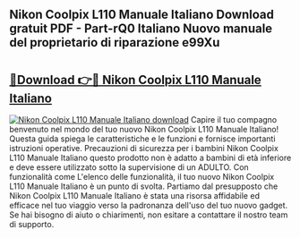 ## Nikon Coolpix L110 Manuale Italiano Download gratuit PDF - Part-rQ0 Italiano Nuovo manuale del proprietario di riparazione e99Xu

# <h2><a href="http://dfgsawo.blite.top/?on=Nikon+Coolpix+L110+Manuale+Italiano">🔗Download 👉🔴 Nikon Coolpix L110 Manuale Italiano</a></h2>

[![Nikon Coolpix L110 Manuale Italiano download](https://i.imgur.com/lujVjoI.png)](http://dfgsawo.blite.top/?on=Nikon+Coolpix+L110+Manuale+Italiano)
Capire il tuo compagno benvenuto nel mondo del tuo nuovo Nikon Coolpix L110 Manuale Italiano! Questa guida spiega le caratteristiche e le funzioni e fornisce importanti istruzioni operative. Precauzioni di sicurezza per i bambini Nikon Coolpix L110 Manuale Italiano questo prodotto non è adatto a bambini di età inferiore e deve essere utilizzato sotto la supervisione di un ADULTO. Con funzionalità come L'elenco delle funzionalità, il tuo nuovo Nikon Coolpix L110 Manuale Italiano è un punto di svolta. Partiamo dal presupposto che Nikon Coolpix L110 Manuale Italiano è stata una risorsa affidabile ed efficace nel tuo viaggio verso la padronanza dell'uso del tuo nuovo gadget. Se hai bisogno di aiuto o chiarimenti, non esitare a contattare il nostro team di supporto.
